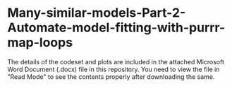 # Many-similar-models-Part-2-Automate-model-fitting-with-purrr-map-loops

The details of the codeset and plots are included in the attached Microsoft Word Document (.docx) file in this repository. 
You need to view the file in "Read Mode" to see the contents properly after downloading the same.
